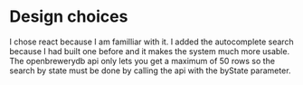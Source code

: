 # Design choices
I chose react because I am familliar with it.
I added the autocomplete search because I had built one before and it makes the system much more usable.
The openbrewerydb api only lets you get a maximum of 50 rows so the search by state must be done by calling the api with the byState parameter.

